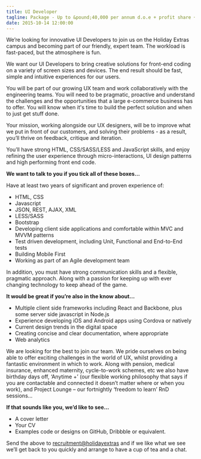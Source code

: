 ```yaml
---
title: UI Developer
tagline: Package - Up to &pound;40,000 per annum d.o.e + profit share + benefits
date: 2015-10-14 12:00:00
---
```


We’re looking for innovative UI Developers to join us on the Holiday Extras campus and becoming part of our friendly, expert team. The workload is fast-paced, but the atmosphere is fun.

We want our UI Developers to bring creative solutions for front-end coding on a variety of  screen sizes and devices. The end result should be fast, simple and intuitive experiences for our users.

You will be part of our growing UX team and work collaboratively with the engineering teams. You will need to be pragmatic, proactive and understand the challenges and the opportunities that a large e-commerce business has to offer.  You will know when it's time to build the perfect solution and when to just get stuff done.

Your mission, working alongside our UX designers, will be to improve what we put in front of our customers, and solving their problems - as a result, you’ll thrive on feedback, critique and iteration.

You’ll have strong HTML, CSS/SASS/LESS and JavaScript skills, and enjoy refining the user experience through micro-interactions, UI design patterns and high performing front end code.

**We want to talk to you if you tick all of these boxes&hellip;**

Have at least two years of significant and proven experience of:

- HTML, CSS
- Javascript
- JSON, REST, AJAX, XML
- LESS/SASS
- Bootstrap
- Developing client side applications and comfortable within MVC and MVVM patterns
- Test driven development, including Unit, Functional and End-to-End tests
- Building Mobile First
- Working as part of an Agile development team

In addition, you must have strong communication skills and a flexible, pragmatic approach. Along with a passion for keeping up with ever changing technology to keep ahead of the game.

**It would be great if you’re also in the know about&hellip;**

- Multiple client side frameworks including React and Backbone, plus some server side javascript in Node.js
- Experience developing iOS and Android apps using Cordova or natively
- Current design trends in the digital space
- Creating concise and clear documentation, where appropriate
- Web analytics

We are looking for the best to join our team. We pride ourselves on being able to offer exciting challenges in the world of UX, whilst providing a fantastic environment in which to work. Along with pension, medical insurance, enhanced maternity, cycle-to-work schemes, etc we also have birthday days off, ‘Anytime +’ (our flexible working philosophy that says if you are contactable and connected it doesn’t matter where or when you work), and Project Lounge – our fortnightly ‘freedom to learn’ RnD sessions&hellip;

**If that sounds like you, we’d like to see&hellip;**

- A cover letter
- Your CV
- Examples code or designs on GitHub, Dribbble or equivalent.

Send the above to [recruitment@holidayextras](mailto:recruitment@holidayextras) and if we like what we see we’ll get back to you quickly and arrange to have a cup of tea and a chat.
